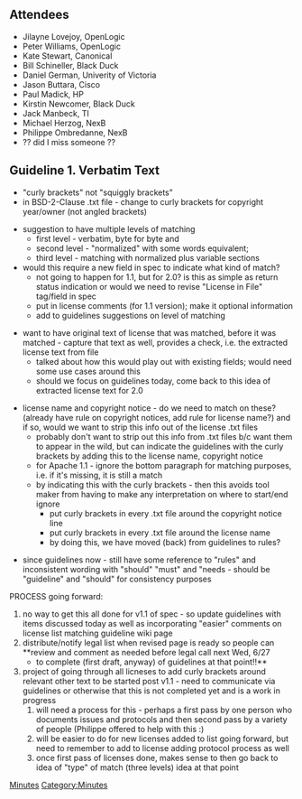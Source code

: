 ## Attendees

  - Jilayne Lovejoy, OpenLogic
  - Peter Williams, OpenLogic
  - Kate Stewart, Canonical
  - Bill Schineller, Black Duck
  - Daniel German, Univerity of Victoria
  - Jason Buttara, Cisco
  - Paul Madick, HP
  - Kirstin Newcomer, Black Duck
  - Jack Manbeck, TI
  - Michael Herzog, NexB
  - Philippe Ombredanne, NexB
  - ?? did I miss someone ??

## Guideline 1. Verbatim Text

  - "curly brackets" not "squiggly brackets"
  - in BSD-2-Clause .txt file - change to curly brackets for copyright
    year/owner (not angled brackets)

<!-- end list -->

  - suggestion to have multiple levels of matching
      - first level - verbatim, byte for byte and
      - second level - "normalized" with some words equivalent;
      - third level - matching with normalized plus variable sections
  - would this require a new field in spec to indicate what kind of
    match?
      - not going to happen for 1.1, but for 2.0? is this as simple as
        return status indication or would we need to revise "License in
        File" tag/field in spec
      - put in license comments (for 1.1 version); make it optional
        information
      - add to guidelines suggestions on level of matching

<!-- end list -->

  - want to have original text of license that was matched, before it
    was matched - capture that text as well, provides a check, i.e. the
    extracted license text from file
      - talked about how this would play out with existing fields; would
        need some use cases around this
      - should we focus on guidelines today, come back to this idea of
        extracted license text for 2.0

<!-- end list -->

  - license name and copyright notice - do we need to match on these?
    (already have rule on copyright notices, add rule for license name?)
    and if so, would we want to strip this info out of the license .txt
    files
      - probably don't want to strip out this info from .txt files b/c
        want them to appear in the wild, but can indicate the guidelines
        with the curly brackets by adding this to the license name,
        copyright notice
      - for Apache 1.1 - ignore the bottom paragraph for matching
        purposes, i.e. if it's missing, it is still a match
      - by indicating this with the curly brackets - then this avoids
        tool maker from having to make any interpretation on where to
        start/end ignore
          - put curly brackets in every .txt file around the copyright
            notice line
          - put curly brackets in every .txt file around the license
            name
          - by doing this, we have moved (back) from guidelines to
            rules?

<!-- end list -->

  - since guidelines now - still have some reference to "rules" and
    inconsistent wording with "should" "must" and "needs - should be
    "guideline" and "should" for consistency purposes

PROCESS going forward:

1.  no way to get this all done for v1.1 of spec - so update guidelines
    with items discussed today as well as incorporating "easier"
    comments on license list matching guideline wiki page
2.  distribute/notify legal list when revised page is ready so people
    can **review and comment as needed before legal call next Wed, 6/27
    - to complete (first draft, anyway) of guidelines at that
    point\!\!**
3.  project of going through all licneses to add curly brackets around
    relevant other text to be started post v1.1 - need to communicate
    via guidelines or otherwise that this is not completed yet and is a
    work in progress
    1.  will need a process for this - perhaps a first pass by one
        person who documents issues and protocols and then second pass
        by a variety of people (Philippe offered to help with this :)
    2.  will be easier to do for new licenses added to list going
        forward, but need to remember to add to license adding protocol
        process as well
    3.  once first pass of licenses done, makes sense to then go back to
        idea of "type" of match (three levels) idea at that point

[Minutes](Category:Legal "wikilink")
[Category:Minutes](Category:Minutes "wikilink")
